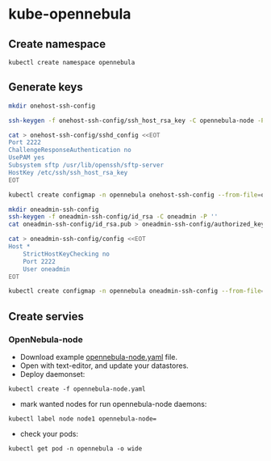# kube-opennebula

## Create namespace

```
kubectl create namespace opennebula
```

## Generate keys

```bash
mkdir onehost-ssh-config

ssh-keygen -f onehost-ssh-config/ssh_host_rsa_key -C opennebula-node -P ''

cat > onehost-ssh-config/sshd_config <<EOT
Port 2222
ChallengeResponseAuthentication no
UsePAM yes
Subsystem sftp /usr/lib/openssh/sftp-server
HostKey /etc/ssh/ssh_host_rsa_key
EOT

kubectl create configmap -n opennebula onehost-ssh-config --from-file=onehost-ssh-config
```

```bash
mkdir oneadmin-ssh-config
ssh-keygen -f oneadmin-ssh-config/id_rsa -C oneadmin -P ''
cat oneadmin-ssh-config/id_rsa.pub > oneadmin-ssh-config/authorized_keys

cat > oneadmin-ssh-config/config <<EOT
Host *
    StrictHostKeyChecking no
    Port 2222
    User oneadmin
EOT

kubectl create configmap -n opennebula oneadmin-ssh-config --from-file=oneadmin-ssh-config
```

## Create servies

### OpenNebula-node

* Download example [opennebula-node.yaml](opennebula-node.yaml) file.
* Open with text-editor, and update your datastores.
* Deploy daemonset:

```
kubectl create -f opennebula-node.yaml
```

* mark wanted nodes for run opennebula-node daemons:

```
kubectl label node node1 opennebula-node=
```

* check your pods:
```
kubectl get pod -n opennebula -o wide
```
